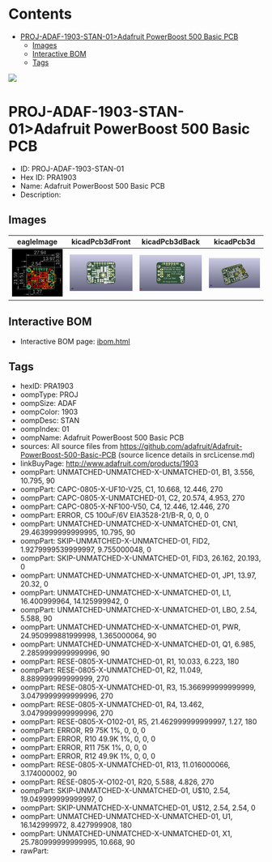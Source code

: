 



Contents
========

* [PROJ-ADAF-1903-STAN-01>Adafruit PowerBoost 500 Basic PCB](#proj-adaf-1903-stan-01adafruit-powerboost-500-basic-pcb)
	* [Images](#images)
	* [Interactive BOM](#interactive-bom)
	* [Tags](#tags)
  
![][im]
# PROJ-ADAF-1903-STAN-01>Adafruit PowerBoost 500 Basic PCB

- ID: PROJ-ADAF-1903-STAN-01
- Hex ID: PRA1903
- Name: Adafruit PowerBoost 500 Basic PCB
- Description: 

## Images
  
  

|eagleImage|kicadPcb3dFront|kicadPcb3dBack|kicadPcb3d|
| :---: | :---: | :---: | :---: |
|[![eagleImage](eagleImage_140.png)](eagleImage_600.png)|[![kicadPcb3dFront](kicadPcb3dFront_140.png)](kicadPcb3dFront_600.png)|[![kicadPcb3dBack](kicadPcb3dBack_140.png)](kicadPcb3dBack_600.png)|[![kicadPcb3d](kicadPcb3d_140.png)](kicadPcb3d_600.png)|

## Interactive BOM

- Interactive BOM page: [ibom.html](kicad/bom/ibom.html)

## Tags

- hexID: PRA1903
- oompType: PROJ
- oompSize: ADAF
- oompColor: 1903
- oompDesc: STAN
- oompIndex: 01
- oompName: Adafruit PowerBoost 500 Basic PCB
- sources: All source files from https://github.com/adafruit/Adafruit-PowerBoost-500-Basic-PCB (source licence details in srcLicense.md)
- linkBuyPage: http://www.adafruit.com/products/1903
- oompPart: UNMATCHED-UNMATCHED-X-UNMATCHED-01, B1, 3.556, 10.795, 90
- oompPart: CAPC-0805-X-UF10-V25, C1, 10.668, 12.446, 270
- oompPart: CAPC-0805-X-UNMATCHED-01, C2, 20.574, 4.953, 270
- oompPart: CAPC-0805-X-NF100-V50, C4, 12.446, 12.446, 270
- oompPart: ERROR, C5 100uF/6V EIA3528-21/B-R, 0, 0, 0
- oompPart: UNMATCHED-UNMATCHED-X-UNMATCHED-01, CN1, 29.463999999999995, 10.795, 90
- oompPart: SKIP-UNMATCHED-X-UNMATCHED-01, FID2, 1.9279999539999997, 9.755000048, 0
- oompPart: SKIP-UNMATCHED-X-UNMATCHED-01, FID3, 26.162, 20.193, 0
- oompPart: UNMATCHED-UNMATCHED-X-UNMATCHED-01, JP1, 13.97, 20.32, 0
- oompPart: UNMATCHED-UNMATCHED-X-UNMATCHED-01, L1, 16.400999964, 14.125999942, 0
- oompPart: UNMATCHED-UNMATCHED-X-UNMATCHED-01, LBO, 2.54, 5.588, 90
- oompPart: UNMATCHED-UNMATCHED-X-UNMATCHED-01, PWR, 24.950999881999998, 1.365000064, 90
- oompPart: UNMATCHED-UNMATCHED-X-UNMATCHED-01, Q1, 6.985, 2.2859999999999996, 90
- oompPart: RESE-0805-X-UNMATCHED-01, R1, 10.033, 6.223, 180
- oompPart: RESE-0805-X-UNMATCHED-01, R2, 11.049, 8.889999999999999, 270
- oompPart: RESE-0805-X-UNMATCHED-01, R3, 15.366999999999999, 3.0479999999999996, 270
- oompPart: RESE-0805-X-UNMATCHED-01, R4, 13.462, 3.0479999999999996, 270
- oompPart: RESE-0805-X-O102-01, R5, 21.462999999999997, 1.27, 180
- oompPart: ERROR, R9 75K 1%, 0, 0, 0
- oompPart: ERROR, R10 49.9K 1%, 0, 0, 0
- oompPart: ERROR, R11 75K 1%, 0, 0, 0
- oompPart: ERROR, R12 49.9K 1%, 0, 0, 0
- oompPart: RESE-0805-X-UNMATCHED-01, R13, 11.016000066, 3.174000002, 90
- oompPart: RESE-0805-X-O102-01, R20, 5.588, 4.826, 270
- oompPart: SKIP-UNMATCHED-X-UNMATCHED-01, U$10, 2.54, 19.049999999999997, 0
- oompPart: SKIP-UNMATCHED-X-UNMATCHED-01, U$12, 2.54, 2.54, 0
- oompPart: UNMATCHED-UNMATCHED-X-UNMATCHED-01, U1, 16.142999972, 8.427999908, 180
- oompPart: UNMATCHED-UNMATCHED-X-UNMATCHED-01, X1, 25.780999999999995, 10.668, 90
- rawPart: 



[im]: kicadPcb3d_450.png
